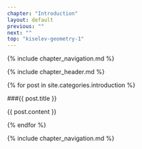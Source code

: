```yaml
---
chapter: "Introduction"
layout: default
previous: ""
next: ""
top: "kiselev-geometry-1"
---
```


{% include chapter_navigation.md %}

{% include chapter_header.md %}

{% for post in site.categories.introduction %}

###{{ post.title }}

{{ post.content }}

{% endfor %}

{% include chapter_navigation.md %}